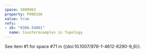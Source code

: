 ```yaml
---
space: S000063
property: P000166
value: true
refs:
- zb: "0386.54001"
  name: Counterexamples in Topology
---
```


See item #1 for space #71 in {{doi:10.1007/978-1-4612-6290-9_6}}.